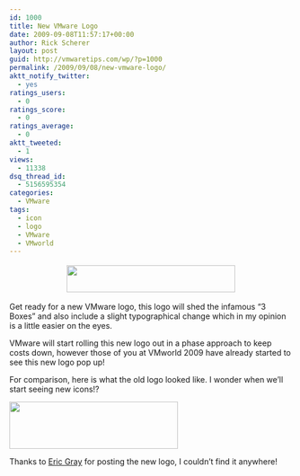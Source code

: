 ```yaml
---
id: 1000
title: New VMware Logo
date: 2009-09-08T11:57:17+00:00
author: Rick Scherer
layout: post
guid: http://vmwaretips.com/wp/?p=1000
permalink: /2009/09/08/new-vmware-logo/
aktt_notify_twitter:
  - yes
ratings_users:
  - 0
ratings_score:
  - 0
ratings_average:
  - 0
aktt_tweeted:
  - 1
views:
  - 11338
dsq_thread_id:
  - 5156595354
categories:
  - VMware
tags:
  - icon
  - logo
  - VMware
  - VMworld
---
```

<p style="text-align: center;">
  <a rel="attachment wp-att-1001" href="http://vmwaretips.com/wp/wp-content/uploads/2009/09/vmware-logo-new-2009-400.png"><img class="size-medium wp-image-1001 aligncenter" style="margin-top: 3px; margin-bottom: 3px;" title="vmware-logo-new-2009-400" src="http://vmwaretips.com/wp/wp-content/uploads/2009/09/vmware-logo-new-2009-400-300x48.png" alt="" width="300" height="48" srcset="http://www.vmwaretips.com/wp/wp-content/uploads/2009/09/vmware-logo-new-2009-400-300x48.png 300w, http://www.vmwaretips.com/wp/wp-content/uploads/2009/09/vmware-logo-new-2009-400.png 400w" sizes="(max-width: 300px) 100vw, 300px" /></a>
</p>

Get ready for a new VMware logo, this logo will shed the infamous &#8220;3 Boxes&#8221; and also include a slight typographical change which in my opinion is a little easier on the eyes.

VMware will start rolling this new logo out in a phase approach to keep costs down, however those of you at VMworld 2009 have already started to see this new logo pop up!

For comparison, here is what the old logo looked like. I wonder when we&#8217;ll start seeing new icons!?

<a rel="attachment wp-att-1002" href="http://vmwaretips.com/wp/wp-content/uploads/2009/09/vmware-logo-classic-400.png"><img class="aligncenter size-medium wp-image-1002" title="vmware-logo-classic-400" src="http://vmwaretips.com/wp/wp-content/uploads/2009/09/vmware-logo-classic-400-300x84.png" alt="" width="300" height="84" srcset="http://www.vmwaretips.com/wp/wp-content/uploads/2009/09/vmware-logo-classic-400-300x84.png 300w, http://www.vmwaretips.com/wp/wp-content/uploads/2009/09/vmware-logo-classic-400.png 400w" sizes="(max-width: 300px) 100vw, 300px" /></a>

Thanks to <a href="http://www.vcritical.com/2009/08/notice-the-new-vmware-logo/" target="_blank">Eric Gray</a> for posting the new logo, I couldn&#8217;t find it anywhere!